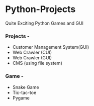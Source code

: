 # Python-Projects
Quite Exciting Python Games and GUI 


### Projects - 
 - Customer Management System(GUI)
 - Web Crawler (CUI)
 - Web Crawler (GUI)
 - CMS (using file system)
 
 
### Game - 
 - Snake Game 
 - Tic-tac-toe
 - Pygame
 
